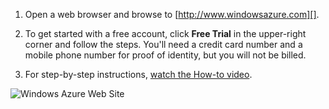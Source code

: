 1. Open a web browser and browse to [http://www.windowsazure.com][].

2. To get started with a free account, click **Free Trial** in the upper-right corner and follow the steps. You'll need a credit card number and a mobile phone number for proof of identity, but you will not be billed.
3. For step-by-step instructions, [watch the How-to video](http://channel9.msdn.com/Series/Getting-started-with-Windows-Azure-HDInsight-Service/Create-a-Windows-Azure-Account).

 ![Windows Azure Web Site][0]

[http://www.windowsazure.com]: http://www.windowsazure.com
[0]: ../media/freetrialonwindowsazurehomepage.png
 
